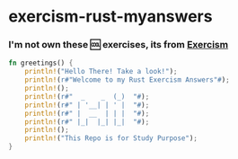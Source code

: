 # exercism-rust-myanswers

### I'm not own these 🆒 exercises, its from [Exercism](https://exercism.org/tracks/rust/exercises/)
```rust
fn greetings() {
    println!("Hello There! Take a look!");
    println!(r#"Welcome to my Rust Exercism Answers"#);
    println!();
    println!(r#"  _    _  (_)  "#);
    println!(r#" | '__| | ' |  "#);
    println!(r#" |  __  | | |  "#);
    println!(r#" |_|  |_| |_|  "#);
    println!();
    println!("This Repo is for Study Purpose");
}
```
